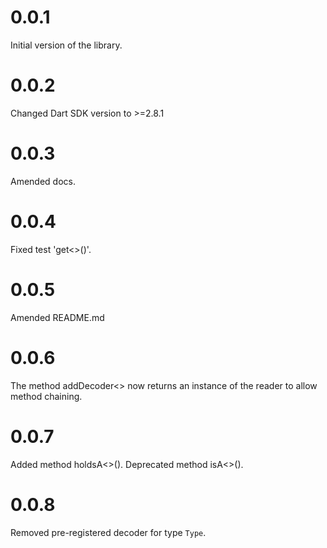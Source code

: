 # 0.0.1

Initial version of the library.

# 0.0.2

Changed Dart SDK version to >=2.8.1

# 0.0.3

Amended docs.

# 0.0.4

Fixed test 'get<>()'.

# 0.0.5

Amended README.md

# 0.0.6

The method addDecoder<> now returns an instance
of the reader to allow method chaining.

# 0.0.7

Added method holdsA<>(). Deprecated method isA<>().

# 0.0.8

Removed pre-registered decoder for type `Type`.
